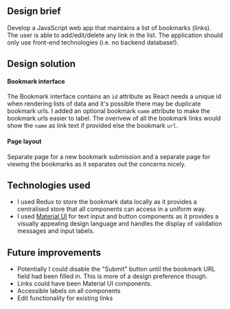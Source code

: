 ## Design brief

Develop a JavaScript web app that maintains a list of bookmarks (links). The user is
able to add/edit/delete any link in the list. The application should only use
front-end technologies (i.e. no backend database!).

## Design solution

#### Bookmark interface
The Bookmark interface contains an `id` attribute as React needs a unique id when rendering lists of data and it's possible there may be duplicate bookmark urls.
I added an optional bookmark `name` attribute to make the bookmark urls easier to label. The overivew of all the bookmark links would show the `name` as link text if provided else the bookmark `url`.

#### Page layout
Separate page for a new bookmark submission and a separate page for viewing the bookmarks as it separates out the concerns nicely.

## Technologies used
- I used Redux to store the bookmark data locally as it provides a centralised store that all components can access in a uniform way.
- I used <a href="https://mui.com/material-ui/">Material UI</a> for text input and button components as it provides a visually appealing design language and handles the display of validation messages and input labels.


## Future improvements

- Potentially I could disable the "Submit" button until the bookmark URL field had been filled in. This is more of a design preference though. 
- Links could have been Material UI components.
- Accessible labels on all components
- Edit functionality for existing links
